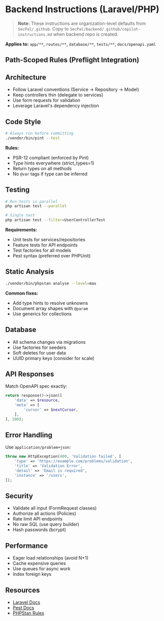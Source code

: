 <!--
SPDX-FileCopyrightText: 2025 SecPal
SPDX-License-Identifier: AGPL-3.0-or-later
-->

# Backend Instructions (Laravel/PHP)

> **Note:** These instructions are organization-level defaults from `SecPal/.github`.
> Copy to `SecPal/backend/.github/copilot-instructions.md` when backend repo is created.

**Applies to:** `app/**`, `routes/**`, `database/**`, `tests/**`, `docs/openapi.yaml`

## Path-Scoped Rules (Preflight Integration)

<!--
These rules can be activated for local preflight checks in backend repo:

applyTo:
  - "app/**"
  - "docs/openapi.yaml"

rules:
  - "Eloquent: eager loading required; avoid N+1."
  - "Validation via FormRequests; API output via Resources/DTO."
  - "Document migrations with a rollback plan."
-->

## Architecture

- Follow Laravel conventions (Service → Repository → Model)
- Keep controllers thin (delegate to services)
- Use form requests for validation
- Leverage Laravel's dependency injection

## Code Style

```bash
# Always run before committing
./vendor/bin/pint --test
```

**Rules:**

- PSR-12 compliant (enforced by Pint)
- Type hints everywhere (strict_types=1)
- Return types on all methods
- No `@var` tags if type can be inferred

## Testing

```bash
# Run tests in parallel
php artisan test --parallel

# Single test
php artisan test --filter=UserControllerTest
```

**Requirements:**

- Unit tests for services/repositories
- Feature tests for API endpoints
- Test factories for all models
- Pest syntax (preferred over PHPUnit)

## Static Analysis

```bash
./vendor/bin/phpstan analyse --level=max
```

**Common fixes:**

- Add type hints to resolve unknowns
- Document array shapes with `@param`
- Use generics for collections

## Database

- All schema changes via migrations
- Use factories for seeders
- Soft deletes for user data
- UUID primary keys (consider for scale)

## API Responses

Match OpenAPI spec exactly:

```php
return response()->json([
    'data' => $resource,
    'meta' => [
        'cursor' => $nextCursor,
    ],
], 200);
```

## Error Handling

Use `application/problem+json`:

```php
throw new HttpException(400, 'Validation failed', [
    'type' => 'https://example.com/problems/validation',
    'title' => 'Validation Error',
    'detail' => 'Email is required',
    'instance' => '/users',
]);
```

## Security

- Validate all input (FormRequest classes)
- Authorize all actions (Policies)
- Rate limit API endpoints
- No raw SQL (use query builder)
- Hash passwords (bcrypt)

## Performance

- Eager load relationships (avoid N+1)
- Cache expensive queries
- Use queues for async work
- Index foreign keys

## Resources

- [Laravel Docs](https://laravel.com/docs)
- [Pest Docs](https://pestphp.com)
- [PHPStan Rules](https://phpstan.org/rules)
